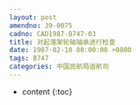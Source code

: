 ```yaml
---
layout: post
amendno: 39-0075
cadno: CAD1987-B747-03
title: 对起落架轮轴轴承进行检查
date: 1987-02-10 00:00:00 +0800
tags: B747
categories: 中国民航局适航司
---
```


* content
{:toc}


